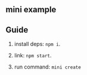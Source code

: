 ## mini example

## Guide

1. install deps: `npm i`.

2. link: `npm start`.

3. run command: `mini create`
